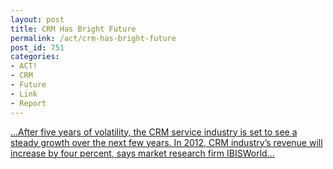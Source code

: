 ```yaml
---
layout: post
title: CRM Has Bright Future
permalink: /act/crm-has-bright-future
post_id: 751
categories:
- ACT!
- CRM
- Future
- Link
- Report
---
```


[...After five years of volatility, the CRM service industry is set to see a steady growth over the next few years. In 2012, CRM industry’s revenue will increase by four percent, says market research firm IBISWorld...](http://customer-experience-management.tmcnet.com/topics/customer-experience-management/articles/237127-future-looks-brighter-crm-service-providers-report.htm)
